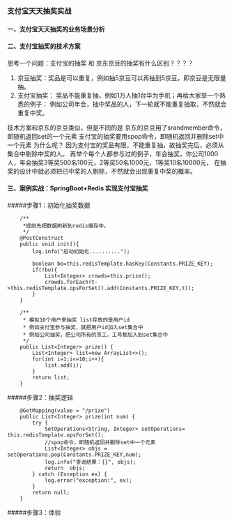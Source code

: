 
### 支付宝天天抽奖实战
#### 一、支付宝天天抽奖的业务场景分析


#### 二、支付宝抽奖的技术方案
思考一个问题：支付宝的抽奖 和 京东京豆的抽奖有什么区别？？？？
1. 京豆抽奖：奖品是可以重复，例如抽5京豆可以再抽到5京豆，即京豆是无限量抽。
2. 支付宝抽奖： 奖品不能重复抽，例如1万人抽1台华为手机；再给大家举一个熟悉的例子：
 例如公司年会，抽中奖品的人，下一轮就不能重复抽取，不然就会重复中奖。

技术方案和京东的京豆类似，但是不同的是
京东的京豆用了srandmember命令，即随机返回set的一个元素
支付宝的抽奖要用spop命令，即随机返回并删除set中一个元素
为什么呢？
因为支付宝的奖品有限，不能重复抽，故抽奖完后，必须从集合中剔除中奖的人。
再举个每个人都参与过的例子，年会抽奖，你公司1000人，年会抽奖3等奖500名100元，2等奖50名1000元，1等奖10名10000元，
在抽奖的设计中就必须把已中奖的人剔除，不然就会出现重复中奖的概率。


#### 三、案例实战：SpringBoot+Redis 实现支付宝抽奖
#####步骤1：初始化抽奖数据
``` 
    /**
     *提前先把数据刷新到redis缓存中。
     */
    @PostConstruct
    public void init(){
        log.info("启动初始化..........");

        boolean bo=this.redisTemplate.hasKey(Constants.PRIZE_KEY);
        if(!bo){
            List<Integer> crowds=this.prize();
            crowds.forEach(t->this.redisTemplate.opsForSet().add(Constants.PRIZE_KEY,t));
        }
    }

    /**
     * 模拟10个用户来抽奖 list存放的是用户id
     * 例如支付宝参与抽奖，就把用户id加入set集合中
     * 例如公司抽奖，把公司所有的员工，工号都加入到set集合中
     */
    public List<Integer> prize() {
        List<Integer> list=new ArrayList<>();
        for(int i=1;i<=10;i++){
            list.add(i);
        }
        return list;
    }
```
#####步骤2：抽奖逻辑
``` 
    @GetMapping(value = "/prize")
    public List<Integer> prize(int num) {
        try {
            SetOperations<String, Integer> setOperations= this.redisTemplate.opsForSet();
            //spop命令，即随机返回并删除set中一个元素
            List<Integer> objs = setOperations.pop(Constants.PRIZE_KEY,num);
            log.info("查询结果：{}", objs);
            return  objs;
        } catch (Exception ex) {
            log.error("exception:", ex);
        }
        return null;
    }
```
#####步骤3：体验